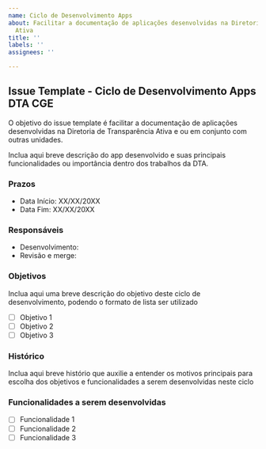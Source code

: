 ```yaml
---
name: Ciclo de Desenvolvimento Apps
about: Facilitar a documentação de aplicações desenvolvidas na Diretoria de Transparência
  Ativa
title: ''
labels: ''
assignees: ''

---
```


## Issue Template - Ciclo de Desenvolvimento Apps DTA CGE

O objetivo do issue template é facilitar a documentação de aplicações desenvolvidas na Diretoria de Transparência Ativa e ou em conjunto com outras unidades.

Inclua aqui breve descrição do app desenvolvido e suas principais funcionalidades ou importância dentro dos trabalhos da DTA.

### Prazos

- Data Início: XX/XX/20XX
- Data Fim: XX/XX/20XX

### Responsáveis

- Desenvolvimento:
- Revisão e merge:

### Objetivos

Inclua aqui uma breve descrição do objetivo deste ciclo de desenvolvimento, podendo o formato de lista ser utilizado

- [ ] Objetivo 1
- [ ] Objetivo 2
- [ ] Objetivo 3

### Histórico

Inclua aqui breve histório que auxilie a entender os motivos principais para escolha dos objetivos e funcionalidades a serem desenvolvidas neste ciclo 

### Funcionalidades a serem desenvolvidas

- [ ] Funcionalidade 1
- [ ] Funcionalidade 2
- [ ] Funcionalidade 3
